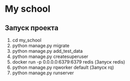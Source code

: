 # My school


## Запуск проекта
1. cd my_school 
2. python manage.py migrate
3. python manage.py add_test_data
4. python manage.py createsuperuser
5. docker run -p 0.0.0.0:6379:6379 redis (Запуск redis)
6. python manage.py rqworker default (Запуск rq)
7. python manage.py runserver

